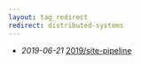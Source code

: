 ```yaml
---
layout: tag_redirect
redirect: distributed-systems
---
```

- *2019-06-21* [2019/site-pipeline](/2019/site-pipeline)
